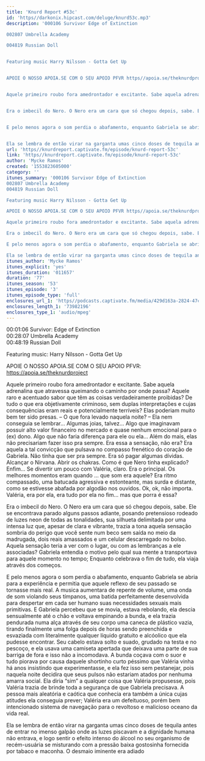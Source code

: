 ```yaml
---
title: 'Knurd Report #53c'
id: 'https//darkonix.hipcast.com/deluge/knurd53c.mp3'
description: '000106 Survivor Edge of Extinction

002807 Umbrella Academy

004819 Russian Doll


Featuring music Harry Nilsson - Gotta Get Up


APOIE O NOSSO APOIA.SE COM O SEU APOIO PFVR https//apoia.se/theknurdproject


Aquele primeiro roubo fora amedrontador e excitante. Sabe aquela adrenalina que atravessa queimando  o caminho por onde passa? Aquele raro e acentuado sabor que têm as coisas verdadeiramente proibidas? De tudo o que era objetivamente criminoso, sem duplas interpretações e cujas consequências eram reais e potencialmente terríveis? Elas poderiam muito bem ter sido presas. – O que fora levado naquela noite? – Ela nem conseguia se lembrar... Algumas joias, talvez... Algo que imaginavam possuir alto valor financeiro no mercado e quase nenhum emocional para o (ex) dono. Algo que não faria diferença para ele ou ela... Além do mais, elas não precisariam fazer isso pra sempre. Era essa a sensação, não era? Era aquela a tal convicção que pulsava no compasso frenético do coração de Gabriela. Não tinha que ser pra sempre. Era só pagar algumas dívidas. Alcançar o Nirvana. Abrir os chakras. Como é que Nero tinha explicado? Enfim... Se divertir um pouco com Valéria, claro. Era o principal. Os melhores momentos eram quando ... que som era aquele? Era ritmo compassado, uma batucada agressiva e estonteante, mas surda e distante, como se estivesse abafada por algodão nos ouvidos. Ok, ok, não importa. Valéria, era por ela, era tudo por ela no fim... mas que porra é essa?


Era o imbecil do Nero. O Nero era um cara que só chegou depois, sabe. Ele se encontrava parado alguns passos adiante, posando pretensioso rodeado de luzes neon de todas as tonalidades, sua silhueta delimitada por uma intensa luz que, apesar de clara e vibrante, trazia a tona aquela sensação sombria do perigo que você sente num beco sem saída no meio da madrugada, dois reais amassados e um celular descarregado no bolso. Aquela sensação teria a ver com o lugar, ou com as lembranças a ele associadas? Gabriela entendia o motivo pelo qual sua mente a transportava para aquele momento no tempo; Enquanto celebrava o fim de tudo, ela viaja através dos começos.


E pelo menos agora o som perdia o abafamento, enquanto Gabriela se abria para a experiência e permitia que aquele reflexo de seu passado se tornasse mais real. A musica aumentara de repente de volume, uma onda de som violando seus tímpanos, uma batida perfeitamente desenvolvida para despertar em cada ser humano suas necessidades sexuais mais primitivas. E Gabriela percebeu que se movia, estava rebolando, ela descia sensualmente até o chão e voltava empinando a bunda, e ela trazia pendurada numa alça através de seu corpo uma caneca de plástico vazia, tirando finalmente uma folga depois de horas sendo preenchida e esvaziada com literalmente qualquer líquido gratuito e alcóolico que ela pudesse encontrar. Seu cabelo estava solto e suado, grudado na testa e no pescoço, e ela usava uma camiseta apertada que deixava uma parte de sua barriga de fora e isso não a incomodava. A bunda coçava com o suor e tudo piorava por causa daquele shortinho curto péssimo que Valéria vinha há anos insistindo que experimentasse, e ela fez isso sem pestanejar, pois naquela noite decidira que seus pulsos não estariam atados por nenhuma amarra social. Ela diria “sim” a qualquer coisa que Valéria propusesse, pois Valéria trazia de brinde toda a segurança de que Gabriela precisava. A pessoa mais aleatória e caótica que conhecia era também a única cujas atitudes ela conseguia prever; Valéria era um defeituoso, porém bem intencionado sistema de navegação para o revoltoso e malicioso oceano da vida real.


Ela se lembra de então virar na garganta umas cinco doses de tequila antes de entrar no imenso galpão onde as luzes piscavam e a dignidade humana não entrava, e logo sentir o efeito intenso do álcool no seu organismo de recém-usuária se misturando com a pressão baixa gostosinha fornecida por tabaco e maconha. O desmaio...'
url: 'https//knurdreport.captivate.fm/episode/knurd-report-53c'
link: 'https//knurdreport.captivate.fm/episode/knurd-report-53c'
author: 'Mycke Ramos'
created: '1553823605000'
category: ''
itunes_summary: '000106 Survivor Edge of Extinction
002807 Umbrella Academy
004819 Russian Doll

Featuring music Harry Nilsson - Gotta Get Up

APOIE O NOSSO APOIA.SE COM O SEU APOIO PFVR https//apoia.se/theknurdproject

Aquele primeiro roubo fora amedrontador e excitante. Sabe aquela adrenalina que atravessa queimando  o caminho por onde passa? Aquele raro e acentuado sabor que têm as coisas verdadeiramente proibidas? De tudo o que era objetivamente criminoso, sem duplas interpretações e cujas consequências eram reais e potencialmente terríveis? Elas poderiam muito bem ter sido presas. – O que fora levado naquela noite? – Ela nem conseguia se lembrar... Algumas joias, talvez... Algo que imaginavam possuir alto valor financeiro no mercado e quase nenhum emocional para o (ex) dono. Algo que não faria diferença para ele ou ela... Além do mais, elas não precisariam fazer isso pra sempre. Era essa a sensação, não era? Era aquela a tal convicção que pulsava no compasso frenético do coração de Gabriela. Não tinha que ser pra sempre. Era só pagar algumas dívidas. Alcançar o Nirvana. Abrir os chakras. Como é que Nero tinha explicado? Enfim... Se divertir um pouco com Valéria, claro. Era o principal. Os melhores momentos eram quando ... que som era aquele? Era ritmo compassado, uma batucada agressiva e estonteante, mas surda e distante, como se estivesse abafada por algodão nos ouvidos. Ok, ok, não importa. Valéria, era por ela, era tudo por ela no fim... mas que porra é essa?

Era o imbecil do Nero. O Nero era um cara que só chegou depois, sabe. Ele se encontrava parado alguns passos adiante, posando pretensioso rodeado de luzes neon de todas as tonalidades, sua silhueta delimitada por uma intensa luz que, apesar de clara e vibrante, trazia a tona aquela sensação sombria do perigo que você sente num beco sem saída no meio da madrugada, dois reais amassados e um celular descarregado no bolso. Aquela sensação teria a ver com o lugar, ou com as lembranças a ele associadas? Gabriela entendia o motivo pelo qual sua mente a transportava para aquele momento no tempo; Enquanto celebrava o fim de tudo, ela viaja através dos começos.

E pelo menos agora o som perdia o abafamento, enquanto Gabriela se abria para a experiência e permitia que aquele reflexo de seu passado se tornasse mais real. A musica aumentara de repente de volume, uma onda de som violando seus tímpanos, uma batida perfeitamente desenvolvida para despertar em cada ser humano suas necessidades sexuais mais primitivas. E Gabriela percebeu que se movia, estava rebolando, ela descia sensualmente até o chão e voltava empinando a bunda, e ela trazia pendurada numa alça através de seu corpo uma caneca de plástico vazia, tirando finalmente uma folga depois de horas sendo preenchida e esvaziada com literalmente qualquer líquido gratuito e alcóolico que ela pudesse encontrar. Seu cabelo estava solto e suado, grudado na testa e no pescoço, e ela usava uma camiseta apertada que deixava uma parte de sua barriga de fora e isso não a incomodava. A bunda coçava com o suor e tudo piorava por causa daquele shortinho curto péssimo que Valéria vinha há anos insistindo que experimentasse, e ela fez isso sem pestanejar, pois naquela noite decidira que seus pulsos não estariam atados por nenhuma amarra social. Ela diria “sim” a qualquer coisa que Valéria propusesse, pois Valéria trazia de brinde toda a segurança de que Gabriela precisava. A pessoa mais aleatória e caótica que conhecia era também a única cujas atitudes ela conseguia prever; Valéria era um defeituoso, porém bem intencionado sistema de navegação para o revoltoso e malicioso oceano da vida real.

Ela se lembra de então virar na garganta umas cinco doses de tequila antes de entrar no imenso galpão onde as luzes piscavam e a dignidade humana não entrava, e logo sentir o efeito intenso do álcool no seu organismo de recém-usuária se misturando com a pressão baixa gostosinha fornecida por tabaco e maconha. O desmaio iminente era...'
itunes_author: 'Mycke Ramos'
itunes_explicit: 'yes'
itunes_duration: '011657'
duration: '77'
itunes_season: '53'
itunes_episode: '3'
itunes_episode_type: 'full'
enclosures_url_1: 'https//podcasts.captivate.fm/media/429d163a-2824-47c3-92c9-d23e3006b6c5/knurd53c_tc.mp3'
enclosures_length_1: '73982196'
enclosures_type_1: 'audio/mpeg'
---
```

00:01:06 Survivor: Edge of Extinction  
00:28:07 Umbrella Academy  
00:48:19 Russian Doll

Featuring music: Harry Nilsson - Gotta Get Up

APOIE O NOSSO APOIA.SE COM O SEU APOIO PFVR: https://apoia.se/theknurdproject

Aquele primeiro roubo fora amedrontador e excitante. Sabe aquela adrenalina que atravessa queimando o caminho por onde passa? Aquele raro e acentuado sabor que têm as coisas verdadeiramente proibidas? De tudo o que era objetivamente criminoso, sem duplas interpretações e cujas consequências eram reais e potencialmente terríveis? Elas poderiam muito bem ter sido presas. – O que fora levado naquela noite? – Ela nem conseguia se lembrar... Algumas joias, talvez... Algo que imaginavam possuir alto valor financeiro no mercado e quase nenhum emocional para o (ex) dono. Algo que não faria diferença para ele ou ela... Além do mais, elas não precisariam fazer isso pra sempre. Era essa a sensação, não era? Era aquela a tal convicção que pulsava no compasso frenético do coração de Gabriela. Não tinha que ser pra sempre. Era só pagar algumas dívidas. Alcançar o Nirvana. Abrir os chakras. Como é que Nero tinha explicado? Enfim... Se divertir um pouco com Valéria, claro. Era o principal. Os melhores momentos eram quando ... que som era aquele? Era ritmo compassado, uma batucada agressiva e estonteante, mas surda e distante, como se estivesse abafada por algodão nos ouvidos. Ok, ok, não importa. Valéria, era por ela, era tudo por ela no fim... mas que porra é essa?

Era o imbecil do Nero. O Nero era um cara que só chegou depois, sabe. Ele se encontrava parado alguns passos adiante, posando pretensioso rodeado de luzes neon de todas as tonalidades, sua silhueta delimitada por uma intensa luz que, apesar de clara e vibrante, trazia a tona aquela sensação sombria do perigo que você sente num beco sem saída no meio da madrugada, dois reais amassados e um celular descarregado no bolso. Aquela sensação teria a ver com o lugar, ou com as lembranças a ele associadas? Gabriela entendia o motivo pelo qual sua mente a transportava para aquele momento no tempo; Enquanto celebrava o fim de tudo, ela viaja através dos começos.

E pelo menos agora o som perdia o abafamento, enquanto Gabriela se abria para a experiência e permitia que aquele reflexo de seu passado se tornasse mais real. A musica aumentara de repente de volume, uma onda de som violando seus tímpanos, uma batida perfeitamente desenvolvida para despertar em cada ser humano suas necessidades sexuais mais primitivas. E Gabriela percebeu que se movia, estava rebolando, ela descia sensualmente até o chão e voltava empinando a bunda, e ela trazia pendurada numa alça através de seu corpo uma caneca de plástico vazia, tirando finalmente uma folga depois de horas sendo preenchida e esvaziada com literalmente qualquer líquido gratuito e alcóolico que ela pudesse encontrar. Seu cabelo estava solto e suado, grudado na testa e no pescoço, e ela usava uma camiseta apertada que deixava uma parte de sua barriga de fora e isso não a incomodava. A bunda coçava com o suor e tudo piorava por causa daquele shortinho curto péssimo que Valéria vinha há anos insistindo que experimentasse, e ela fez isso sem pestanejar, pois naquela noite decidira que seus pulsos não estariam atados por nenhuma amarra social. Ela diria “sim” a qualquer coisa que Valéria propusesse, pois Valéria trazia de brinde toda a segurança de que Gabriela precisava. A pessoa mais aleatória e caótica que conhecia era também a única cujas atitudes ela conseguia prever; Valéria era um defeituoso, porém bem intencionado sistema de navegação para o revoltoso e malicioso oceano da vida real.

Ela se lembra de então virar na garganta umas cinco doses de tequila antes de entrar no imenso galpão onde as luzes piscavam e a dignidade humana não entrava, e logo sentir o efeito intenso do álcool no seu organismo de recém-usuária se misturando com a pressão baixa gostosinha fornecida por tabaco e maconha. O desmaio iminente era adiado